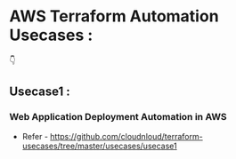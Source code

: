 # AWS Terraform Automation Usecases :
👇
## Usecase1 :
### Web Application Deployment Automation in AWS
  * Refer -  https://github.com/cloudnloud/terraform-usecases/tree/master/usecases/usecase1
